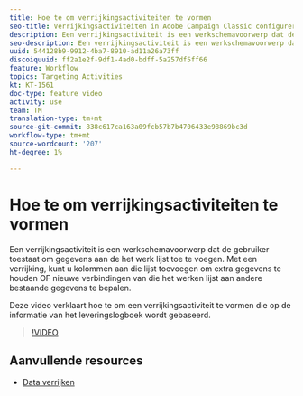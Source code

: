 ```yaml
---
title: Hoe te om verrijkingsactiviteiten te vormen
seo-title: Verrijkingsactiviteiten in Adobe Campaign Classic configureren
description: Een verrijkingsactiviteit is een werkschemavoorwerp dat de gebruiker toestaat om gegevens aan de het werk lijst toe te voegen. Met een verrijking, kunt u kolommen aan die lijst toevoegen om extra gegevens te houden OF nieuwe verbindingen van die het werken lijst aan andere bestaande gegevens te bepalen.  Deze video verklaart hoe te om een verrijkingsactiviteit te vormen die op de informatie van het leveringslogboek wordt gebaseerd.
seo-description: Een verrijkingsactiviteit is een werkschemavoorwerp dat de gebruiker toestaat om gegevens aan de het werk lijst toe te voegen. Met een verrijking, kunt u kolommen aan die lijst toevoegen om extra gegevens te houden OF nieuwe verbindingen van die het werken lijst aan andere bestaande gegevens te bepalen.   Deze video verklaart hoe te om een verrijkingsactiviteit te vormen die op de informatie van het leveringslogboek wordt gebaseerd.
uuid: 544128b9-9912-4ba7-8910-ad11a26a73ff
discoiquuid: ff2a1e2f-9df1-4ad0-bdff-5a257df5ff66
feature: Workflow
topics: Targeting Activities
kt: KT-1561
doc-type: feature video
activity: use
team: TM
translation-type: tm+mt
source-git-commit: 838c617ca163a09fcb57b7b4706433e98869bc3d
workflow-type: tm+mt
source-wordcount: '207'
ht-degree: 1%

---
```



# Hoe te om verrijkingsactiviteiten te vormen

Een verrijkingsactiviteit is een werkschemavoorwerp dat de gebruiker toestaat om gegevens aan de het werk lijst toe te voegen. Met een verrijking, kunt u kolommen aan die lijst toevoegen om extra gegevens te houden OF nieuwe verbindingen van die het werken lijst aan andere bestaande gegevens te bepalen.

Deze video verklaart hoe te om een verrijkingsactiviteit te vormen die op de informatie van het leveringslogboek wordt gebaseerd.

>[!VIDEO](https://video.tv.adobe.com/v/25193?quality=12)

## Aanvullende resources

- [Data verrijken](https://docs.adobe.com/content/help/en/campaign-classic/using/automating-with-workflows/use-cases/enriching-data.html)
